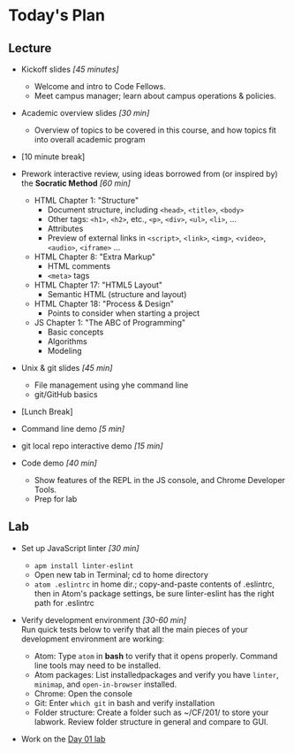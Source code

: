 # Today's Plan

## Lecture
- Kickoff slides *[45 minutes]*
  - Welcome and intro to Code Fellows.
  - Meet campus manager; learn about campus operations &amp; policies.
- Academic overview slides *[30 min]*
  - Overview of topics to be covered in this course, and how topics fit into overall academic program

- [10 minute break]

- Prework interactive review, using ideas borrowed from (or inspired by) the **Socratic Method** *[60 min]*
  - HTML Chapter 1: "Structure"
    - Document structure, including `<head>`, `<title>`, `<body>`
    - Other tags: `<h1>`, `<h2>`, etc., `<p>`, `<div>`, `<ul>`, `<li>`, ...
    - Attributes
    - Preview of external links in `<script>`, `<link>`, `<img>`, `<video>`, `<audio>`, `<iframe>` ...
  - HTML Chapter 8: "Extra Markup"
    - HTML comments
    - `<meta>` tags
  - HTML Chapter 17: "HTML5 Layout"
    - Semantic HTML (structure and layout)
  - HTML Chapter 18: "Process & Design"
    - Points to consider when starting a project
  - JS Chapter 1: "The ABC of Programming"
    - Basic concepts
    - Algorithms
    - Modeling

- Unix &amp; git slides *[45 min]*
  - File management using yhe command line
  - git/GitHub basics

- [Lunch Break]

- Command line demo *[5 min]*
- git local repo interactive demo *[15 min]*
- Code demo *[40 min]*
  - Show features of the REPL in the JS console, and Chrome Developer Tools.
  - Prep for lab

## Lab
- Set up JavaScript linter *[30 min]*
  - `apm install linter-eslint`
  - Open new tab in Terminal; cd to home directory
  - `atom .eslintrc` in home dir.; copy-and-paste contents of .eslintrc, then in Atom's package settings, be sure linter-eslint has the right path for .eslintrc

- Verify development environment *[30-60 min]*<br>
  Run quick tests below to verify that all the main pieces of your development environment are working:
    - Atom: Type `atom` in **bash** to verify that it opens properly. Command line tools may need to be installed.
    - Atom packages: List installedpackages and verify you have `linter`, `minimap`, and `open-in-browser` installed.
    - Chrome: Open the console
    - Git: Enter `which git` in bash and verify installation
    - Folder structure: Create a folder such as ~/CF/201/ to store your labwork. Review folder structure in general and compare to GUI.

- Work on the [Day 01 lab](https://github.com/codefellows/portland-201d3/tree/master/day01_week1_mon/lab)
